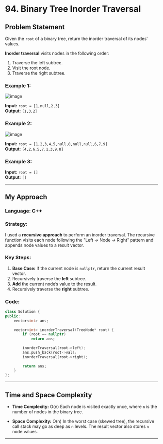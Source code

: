 # 94. Binary Tree Inorder Traversal

## Problem Statement

Given the `root` of a binary tree, return the inorder traversal of its nodes' values.

**Inorder traversal** visits nodes in the following order:
1. Traverse the left subtree.
2. Visit the root node.
3. Traverse the right subtree.

### Example 1:
![image](https://github.com/user-attachments/assets/20ca9b6b-5471-452f-9a25-650bb3662fc5)

**Input:** `root = [1,null,2,3]`  
**Output:** `[1,3,2]`

### Example 2:
![image](https://github.com/user-attachments/assets/d8c94f85-a159-47b1-bc5b-4c76be0836f1)

**Input:** `root = [1,2,3,4,5,null,8,null,null,6,7,9]`  
**Output:** `[4,2,6,5,7,1,3,9,8]`

### Example 3:
**Input:** `root = []`  
**Output:** `[]`

---

## My Approach

### Language: C++

### Strategy:
I used a **recursive approach** to perform an inorder traversal. The recursive function visits each node following the "Left -> Node -> Right" pattern and appends node values to a result vector.

### Key Steps:
1. **Base Case:** If the current node is `nullptr`, return the current result vector.
2. Recursively traverse the **left** subtree.
3. **Add** the current node’s value to the result.
4. Recursively traverse the **right** subtree.

### Code:
```cpp
class Solution {
public:
    vector<int> ans;
    
    vector<int> inorderTraversal(TreeNode* root) {
        if (root == nullptr)
            return ans;
        
        inorderTraversal(root->left);
        ans.push_back(root->val);
        inorderTraversal(root->right);
        
        return ans;
    }
};
````

---

## Time and Space Complexity

* **Time Complexity:** O(n)
  Each node is visited exactly once, where `n` is the number of nodes in the binary tree.

* **Space Complexity:** O(n)
  In the worst case (skewed tree), the recursive call stack may go as deep as `n` levels. The result vector also stores `n` node values.

---

